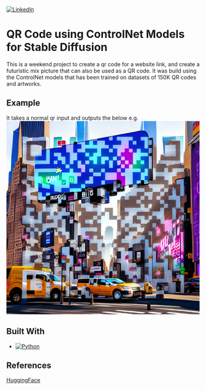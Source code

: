 [![LinkedIn][linkedin-shield]][linkedin-url]
# QR Code using ControlNet Models for Stable Diffusion

This is a weekend project to create a qr code for a website link, and create a futuristic mix picture that can also be used as a QR code.
It was build using the ControlNet models that has been trained on datasets of 150K QR codes and artworks.

## Example
It takes a normal qr input and outputs the below e.g.
![alt text](/output/qr_2023-07-01T18-29-05.png)


## Built With
* [![Python][Python.org]][Python-url]

## References
[HuggingFace](https://huggingface.co/DionTimmer/controlnet_qrcode-control_v11p_sd21)


<!-- MARKDOWN LINKS & IMAGES -->
<!-- https://www.markdownguide.org/basic-syntax/#reference-style-links -->
[linkedin-shield]: https://img.shields.io/badge/-LinkedIn-black.svg?style=for-the-badge&logo=linkedin&colorB=555
[linkedin-url]: https://www.linkedin.com/in/sami-alashabi/
[Python.org]: https://img.shields.io/badge/Python-3776AB?style%25253Dfor-the-badge%252526logo%25253Dpython%252526logoColor%25253Dwhite
[Python-url]: https://[jquery.com](https://www.python.org/) 

